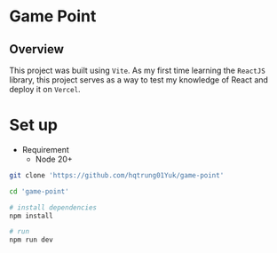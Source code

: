 # Game Point

## Overview

This project was built using `Vite`. As my first time learning the `ReactJS` library, this project serves as a way to test my knowledge of React and deploy it on `Vercel`.

# Set up

- Requirement
  - Node 20+

```sh
git clone 'https://github.com/hqtrung01Yuk/game-point'

cd 'game-point'

# install dependencies
npm install

# run
npm run dev
```

